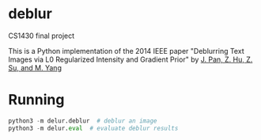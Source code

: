 # deblur
CS1430 final project

This is a Python implementation of the 2014 IEEE paper "Deblurring Text Images via L0 Regularized Intensity and Gradient Prior" by [J. Pan, Z. Hu, Z. Su, and M. Yang](https://openaccess.thecvf.com/content_cvpr_2014/papers/Pan_Deblurring_Text_Images_2014_CVPR_paper.pdf)


# Running
```python
python3 -m delur.deblur  # deblur an image
python3 -m delur.eval  # evaluate deblur results
```
